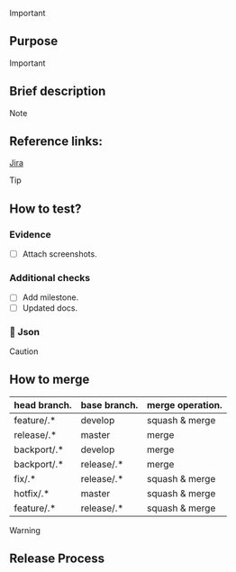 > [!IMPORTANT]
>
> ## Purpose
>
> <!-- Por qué es necesario este PR, que soluciona, mejora o que nuevo feature a nivel de negocio implementa -->

> [!IMPORTANT]
>
> ## Brief description
>
> <!-- Explicar brevemente como es el flujo para realizar lo que necesita -->

> [!NOTE]
>
> ## Reference links:
>
> <!-- cambiar el codigo del ticket de jira -->
>
> [Jira](https://link.a.jira)

> [!TIP]
>
> ## How to test?
>
> <!-- cURLs, flujos de prueba, donde se ejecutaron las mismas (scope) -->
>
> ### Evidence
>
> - [ ] Attach screenshots.
>
> ### Additional checks
>
> - [ ] Add milestone.
> - [ ] Updated docs.
>
> ### 📝 Json
>
> <!-- Agrega jsons del cambio antes y después - solo del componente modificado -->

> [!CAUTION]
>
> ## How to merge
>
> | head branch. | base branch. | merge operation. |
> | ------------ | ------------ | ---------------- |
> | feature/.*   | develop      | squash & merge   |
> | release/.*   | master       | merge            |
> | backport/.*  | develop      | merge            |
> | backport/.*  | release/.*   | merge            |
> | fix/.*       | release/.*   | squash & merge   |
> | hotfix/.*    | master       | squash & merge   |
> | feature/.*   | release/.*   | squash & merge   |

> [!Warning]
>
> ## Release Process
>
